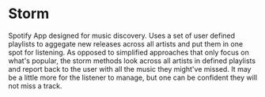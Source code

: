 # Storm
Spotify App designed for music discovery. Uses a set of user defined playlists to aggegate new releases across all artists and put them in one spot for listening. As opposed to simplified approaches that only focus on what's popular, the storm methods look across all artists in defined playlists and report back to the user with all the music they might've missed. It may be a little more for the listener to manage, but one can be confident they will not miss a track.



